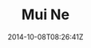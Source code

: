---
title: "Mui Ne"
date: 2014-10-08T08:26:41Z
draft: false
description: ""
hasGallery: true
type: post
region: "Southeast Asia"
country: "Vietnam"
thumbnail: "mui_ne-5.jpg"
---